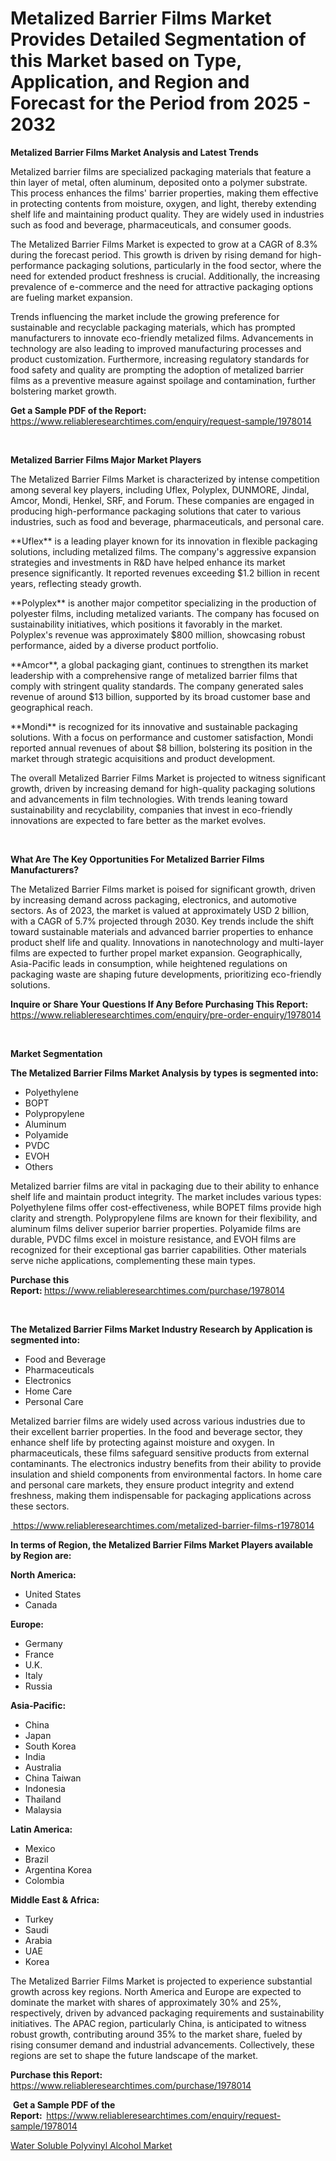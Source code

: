 <p><h1>Metalized Barrier Films Market Provides Detailed Segmentation of this Market based on Type, Application, and Region and Forecast for the Period from 2025 - 2032</h1></p><p><strong>Metalized Barrier Films Market Analysis and Latest Trends</strong></p>
<p><p>Metalized barrier films are specialized packaging materials that feature a thin layer of metal, often aluminum, deposited onto a polymer substrate. This process enhances the films' barrier properties, making them effective in protecting contents from moisture, oxygen, and light, thereby extending shelf life and maintaining product quality. They are widely used in industries such as food and beverage, pharmaceuticals, and consumer goods.</p><p>The Metalized Barrier Films Market is expected to grow at a CAGR of 8.3% during the forecast period. This growth is driven by rising demand for high-performance packaging solutions, particularly in the food sector, where the need for extended product freshness is crucial. Additionally, the increasing prevalence of e-commerce and the need for attractive packaging options are fueling market expansion.</p><p>Trends influencing the market include the growing preference for sustainable and recyclable packaging materials, which has prompted manufacturers to innovate eco-friendly metalized films. Advancements in technology are also leading to improved manufacturing processes and product customization. Furthermore, increasing regulatory standards for food safety and quality are prompting the adoption of metalized barrier films as a preventive measure against spoilage and contamination, further bolstering market growth.</p></p>
<p><strong>Get a Sample PDF of the Report:&nbsp;</strong> <a href="https://www.reliableresearchtimes.com/enquiry/request-sample/1978014?utm_campaign=2940&utm_medium=2&utm_source=Github&utm_content=ia&utm_term=01042025&utm_id=metalized-barrier-films">https://www.reliableresearchtimes.com/enquiry/request-sample/1978014</a></p>
<p>&nbsp;</p>
<p><strong>Metalized Barrier Films Major Market Players</strong></p>
<p><p>The Metalized Barrier Films Market is characterized by intense competition among several key players, including Uflex, Polyplex, DUNMORE, Jindal, Amcor, Mondi, Henkel, SRF, and Forum. These companies are engaged in producing high-performance packaging solutions that cater to various industries, such as food and beverage, pharmaceuticals, and personal care.</p><p>**Uflex** is a leading player known for its innovation in flexible packaging solutions, including metalized films. The company's aggressive expansion strategies and investments in R&D have helped enhance its market presence significantly. It reported revenues exceeding $1.2 billion in recent years, reflecting steady growth.</p><p>**Polyplex** is another major competitor specializing in the production of polyester films, including metalized variants. The company has focused on sustainability initiatives, which positions it favorably in the market. Polyplex's revenue was approximately $800 million, showcasing robust performance, aided by a diverse product portfolio.</p><p>**Amcor**, a global packaging giant, continues to strengthen its market leadership with a comprehensive range of metalized barrier films that comply with stringent quality standards. The company generated sales revenue of around $13 billion, supported by its broad customer base and geographical reach.</p><p>**Mondi** is recognized for its innovative and sustainable packaging solutions. With a focus on performance and customer satisfaction, Mondi reported annual revenues of about $8 billion, bolstering its position in the market through strategic acquisitions and product development.</p><p>The overall Metalized Barrier Films Market is projected to witness significant growth, driven by increasing demand for high-quality packaging solutions and advancements in film technologies. With trends leaning toward sustainability and recyclability, companies that invest in eco-friendly innovations are expected to fare better as the market evolves.</p></p>
<p>&nbsp;</p>
<p><strong>What Are The Key Opportunities For Metalized Barrier Films Manufacturers?</strong></p>
<p><p>The Metalized Barrier Films market is poised for significant growth, driven by increasing demand across packaging, electronics, and automotive sectors. As of 2023, the market is valued at approximately USD 2 billion, with a CAGR of 5.7% projected through 2030. Key trends include the shift toward sustainable materials and advanced barrier properties to enhance product shelf life and quality. Innovations in nanotechnology and multi-layer films are expected to further propel market expansion. Geographically, Asia-Pacific leads in consumption, while heightened regulations on packaging waste are shaping future developments, prioritizing eco-friendly solutions.</p></p>
<p><strong>Inquire or Share Your Questions If Any Before Purchasing This Report:</strong> <a href="https://www.reliableresearchtimes.com/enquiry/pre-order-enquiry/1978014?utm_campaign=2940&utm_medium=2&utm_source=Github&utm_content=ia&utm_term=01042025&utm_id=metalized-barrier-films">https://www.reliableresearchtimes.com/enquiry/pre-order-enquiry/1978014</a></p>
<p>&nbsp;</p>
<p><strong>Market Segmentation</strong></p>
<p><strong>The Metalized Barrier Films Market Analysis by types is segmented into:</strong></p>
<p><ul><li>Polyethylene</li><li>BOPT</li><li>Polypropylene</li><li>Aluminum</li><li>Polyamide</li><li>PVDC</li><li>EVOH</li><li>Others</li></ul></p>
<p><p>Metalized barrier films are vital in packaging due to their ability to enhance shelf life and maintain product integrity. The market includes various types: Polyethylene films offer cost-effectiveness, while BOPET films provide high clarity and strength. Polypropylene films are known for their flexibility, and aluminum films deliver superior barrier properties. Polyamide films are durable, PVDC films excel in moisture resistance, and EVOH films are recognized for their exceptional gas barrier capabilities. Other materials serve niche applications, complementing these main types.</p></p>
<p><strong>Purchase this Report:&nbsp;</strong><a href="https://www.reliableresearchtimes.com/purchase/1978014?utm_campaign=2940&utm_medium=2&utm_source=Github&utm_content=ia&utm_term=01042025&utm_id=metalized-barrier-films">https://www.reliableresearchtimes.com/purchase/1978014</a></p>
<p>&nbsp;</p>
<p><strong>The Metalized Barrier Films Market Industry Research by Application is segmented into:</strong></p>
<p><ul><li>Food and Beverage</li><li>Pharmaceuticals</li><li>Electronics</li><li>Home Care</li><li>Personal Care</li></ul></p>
<p><p>Metalized barrier films are widely used across various industries due to their excellent barrier properties. In the food and beverage sector, they enhance shelf life by protecting against moisture and oxygen. In pharmaceuticals, these films safeguard sensitive products from external contaminants. The electronics industry benefits from their ability to provide insulation and shield components from environmental factors. In home care and personal care markets, they ensure product integrity and extend freshness, making them indispensable for packaging applications across these sectors.</p></p>
<p><a href="https://www.reliableresearchtimes.com/metalized-barrier-films-r1978014?utm_campaign=2940&utm_medium=2&utm_source=Github&utm_content=ia&utm_term=01042025&utm_id=metalized-barrier-films">&nbsp;https://www.reliableresearchtimes.com/metalized-barrier-films-r1978014</a></p>
<p><strong>In terms of Region, the Metalized Barrier Films Market Players available by Region are:</strong></p>
<p>
    <p> <strong> North America: </strong>
        <ul>
            <li>United States</li>
            <li>Canada</li>
        </ul>
        </p> 
    <p> <strong> Europe: </strong>
        <ul>
            <li>Germany</li>
            <li>France</li>
            <li>U.K.</li>
            <li>Italy</li>
            <li>Russia</li>
        </ul>
        </p> 
    <p> <strong> Asia-Pacific: </strong>
        <ul>
            <li>China</li>
            <li>Japan</li>
            <li>South Korea</li>
            <li>India</li>
            <li>Australia</li>
            <li>China Taiwan</li>
            <li>Indonesia</li>
            <li>Thailand</li>
            <li>Malaysia</li>
        </ul>
        </p> 
    <p> <strong> Latin America: </strong>
        <ul>
            <li>Mexico</li>
            <li>Brazil</li>
            <li>Argentina Korea</li>
            <li>Colombia</li>
        </ul>
        </p> 
    <p> <strong> Middle East & Africa: </strong>
        <ul>
            <li>Turkey</li>
            <li>Saudi</li>
            <li>Arabia</li>
            <li>UAE</li>
            <li>Korea</li>
        </ul>
    </p>
    </p>
<p><p>The Metalized Barrier Films Market is projected to experience substantial growth across key regions. North America and Europe are expected to dominate the market with shares of approximately 30% and 25%, respectively, driven by advanced packaging requirements and sustainability initiatives. The APAC region, particularly China, is anticipated to witness robust growth, contributing around 35% to the market share, fueled by rising consumer demand and industrial advancements. Collectively, these regions are set to shape the future landscape of the market.</p></p>
<p><strong>Purchase this Report: </strong><a href="https://www.reliableresearchtimes.com/purchase/1978014?utm_campaign=2940&utm_medium=2&utm_source=Github&utm_content=ia&utm_term=01042025&utm_id=metalized-barrier-films">https://www.reliableresearchtimes.com/purchase/1978014</a></p>
<p>&nbsp;<strong>Get a Sample PDF of the Report:&nbsp;&nbsp;</strong><a href="https://www.reliableresearchtimes.com/enquiry/request-sample/1978014?utm_campaign=2940&utm_medium=2&utm_source=Github&utm_content=ia&utm_term=01042025&utm_id=metalized-barrier-films">https://www.reliableresearchtimes.com/enquiry/request-sample/1978014</a></p>
<p><strong></strong></p>
<p><p><a href="https://github.com/baetahassaz6/Market-Research-Report-List-1/blob/main/water-soluble-polyvinyl-alcohol-market.md?utm_campaign=2940&utm_medium=2&utm_source=Github&utm_content=ia&utm_term=01042025&utm_id=metalized-barrier-films">Water Soluble Polyvinyl Alcohol Market</a></p></p>